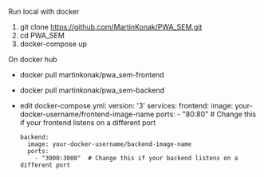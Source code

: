 Run local with docker
1. git clone https://github.com/MartinKonak/PWA_SEM.git
2. cd PWA_SEM
3. docker-compose up


On docker hub
- docker pull martinkonak/pwa_sem-frontend
- docker pull martinkonak/pwa_sem-backend
- edit docker-compose.yml:
      version: '3'
      services:
      frontend:
        image: your-docker-username/frontend-image-name
        ports:
          - "80:80"  # Change this if your frontend listens on a different port

      backend:
        image: your-docker-username/backend-image-name
        ports:
          - "3000:3000"  # Change this if your backend listens on a different port
